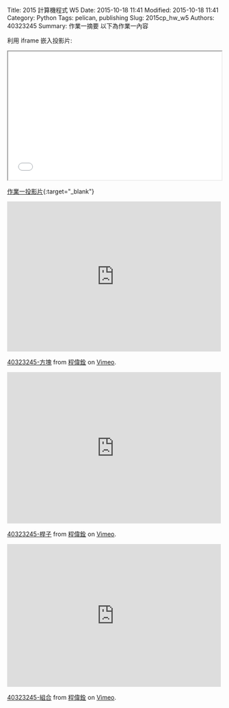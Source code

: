 Title: 2015 計算機程式 W5
Date: 2015-10-18 11:41
Modified: 2015-10-18 11:41
Category: Python
Tags: pelican, publishing
Slug: 2015cp_hw_w5
Authors: 40323245
Summary: 作業一摘要
以下為作業一內容

利用 iframe 嵌入投影片:

<iframe src="simplest3.html" width="500" height="300"></iframe>

[作業一投影片](simplest3.html){:target="_blank"}

<iframe src="https://player.vimeo.com/video/144590964" width="500" height="350" frameborder="0" webkitallowfullscreen mozallowfullscreen allowfullscreen></iframe> <p><a href="https://vimeo.com/144590964">40323245-方塊</a> from <a href="https://vimeo.com/user45488662">程偉銓</a> on <a href="https://vimeo.com">Vimeo</a>.</p>

<iframe src="https://player.vimeo.com/video/144590963" width="500" height="353" frameborder="0" webkitallowfullscreen mozallowfullscreen allowfullscreen></iframe> <p><a href="https://vimeo.com/144590963">40323245-桿子</a> from <a href="https://vimeo.com/user45488662">程偉銓</a> on <a href="https://vimeo.com">Vimeo</a>.</p>

<iframe src="https://player.vimeo.com/video/144590965" width="500" height="333" frameborder="0" webkitallowfullscreen mozallowfullscreen allowfullscreen></iframe> <p><a href="https://vimeo.com/144590965">40323245-組合</a> from <a href="https://vimeo.com/user45488662">程偉銓</a> on <a href="https://vimeo.com">Vimeo</a>.</p>
